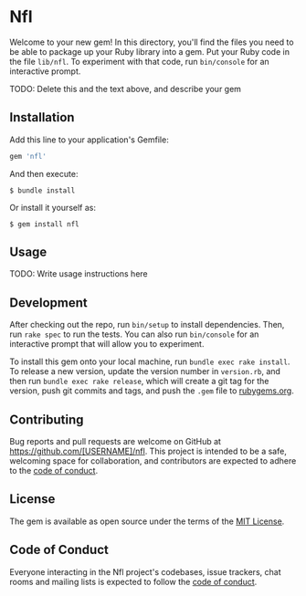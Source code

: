 # Nfl

Welcome to your new gem! In this directory, you'll find the files you need to be able to package up your Ruby library into a gem. Put your Ruby code in the file `lib/nfl`. To experiment with that code, run `bin/console` for an interactive prompt.

TODO: Delete this and the text above, and describe your gem

## Installation

Add this line to your application's Gemfile:

```ruby
gem 'nfl'
```

And then execute:

    $ bundle install

Or install it yourself as:

    $ gem install nfl

## Usage

TODO: Write usage instructions here

## Development

After checking out the repo, run `bin/setup` to install dependencies. Then, run `rake spec` to run the tests. You can also run `bin/console` for an interactive prompt that will allow you to experiment.

To install this gem onto your local machine, run `bundle exec rake install`. To release a new version, update the version number in `version.rb`, and then run `bundle exec rake release`, which will create a git tag for the version, push git commits and tags, and push the `.gem` file to [rubygems.org](https://rubygems.org).

## Contributing

Bug reports and pull requests are welcome on GitHub at https://github.com/[USERNAME]/nfl. This project is intended to be a safe, welcoming space for collaboration, and contributors are expected to adhere to the [code of conduct](https://github.com/[USERNAME]/nfl/blob/master/CODE_OF_CONDUCT.md).


## License

The gem is available as open source under the terms of the [MIT License](https://opensource.org/licenses/MIT).

## Code of Conduct

Everyone interacting in the Nfl project's codebases, issue trackers, chat rooms and mailing lists is expected to follow the [code of conduct](https://github.com/[USERNAME]/nfl/blob/master/CODE_OF_CONDUCT.md).
